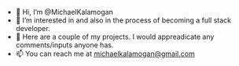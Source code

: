 - 👋 Hi, I’m @MichaelKalamogan
- 👀 I’m interested in and also in the process of becoming a full stack developer.
- 🌱 Here are a couple of my projects. I would appreadicate any comments/inputs anyone has.
- 📫 You can reach me at michaelkalamogan@gmail.com

<!---
MichaelKalamogan/MichaelKalamogan is a ✨ special ✨ repository because its `README.md` (this file) appears on your GitHub profile.
You can click the Preview link to take a look at your changes.
--->
